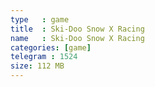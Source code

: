 ```yaml
---
type   : game
title  : Ski-Doo Snow X Racing
name   : Ski-Doo Snow X Racing
categories: [game]
telegram : 1524
size: 112 MB
---
```



